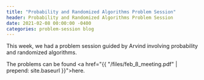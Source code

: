 ```yaml
---
title: "Probability and Randomized Algorithms Problem Session"
header: Probability and Randomized Algorithms Problem Session
date: 2021-02-08 00:00:00 -0400
categories: problem-session blog
---
```


This week, we had a problem session guided by Arvind
involving probability and randomized algorithms.

The problems can be found
<a href="{{ "/files/feb_8_meeting.pdf" | prepend: site.baseurl }}">here</a>.
